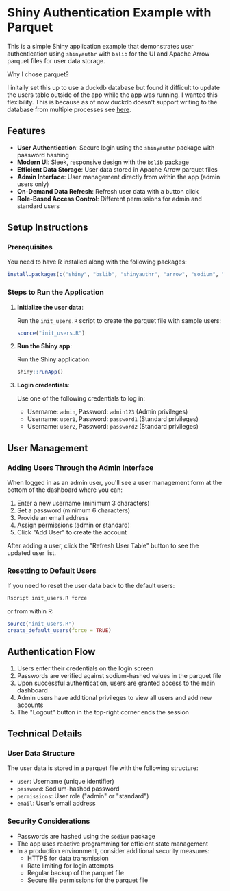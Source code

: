 # Shiny Authentication Example with Parquet

This is a simple Shiny application example that demonstrates user authentication using `shinyauthr` with `bslib` for the UI and Apache Arrow parquet files for user data storage.

Why I chose parquet?

I initally set this up to use a duckdb database but found it difficult to update the users table outside of the app while the app was running. I wanted this flexibility. This is because as of now duckdb doesn't support writing to the database from multiple processes see [here](https://duckdb.org/docs/stable/connect/concurrency.html).

## Features

- **User Authentication**: Secure login using the `shinyauthr` package with password hashing
- **Modern UI**: Sleek, responsive design with the `bslib` package
- **Efficient Data Storage**: User data stored in Apache Arrow parquet files
- **Admin Interface**: User management directly from within the app (admin users only)
- **On-Demand Data Refresh**: Refresh user data with a button click
- **Role-Based Access Control**: Different permissions for admin and standard users

## Setup Instructions

### Prerequisites

You need to have R installed along with the following packages:

```r
install.packages(c("shiny", "bslib", "shinyauthr", "arrow", "sodium", "dplyr", "reactable"))
```

### Steps to Run the Application

1. **Initialize the user data**:

   Run the `init_users.R` script to create the parquet file with sample users:

   ```r
   source("init_users.R")
   ```
2. **Run the Shiny app**:

   Run the Shiny application:

   ```r
   shiny::runApp()
   ```
3. **Login credentials**:

   Use one of the following credentials to log in:

   - Username: `admin`, Password: `admin123` (Admin privileges)
   - Username: `user1`, Password: `password1` (Standard privileges)
   - Username: `user2`, Password: `password2` (Standard privileges)

## User Management

### Adding Users Through the Admin Interface

When logged in as an admin user, you'll see a user management form at the bottom of the dashboard where you can:

1. Enter a new username (minimum 3 characters)
2. Set a password (minimum 6 characters)
3. Provide an email address
4. Assign permissions (admin or standard)
5. Click "Add User" to create the account

After adding a user, click the "Refresh User Table" button to see the updated user list.

### Resetting to Default Users

If you need to reset the user data back to the default users:

```r
Rscript init_users.R force
```

or from within R:

```r
source("init_users.R")
create_default_users(force = TRUE)
```

## Authentication Flow

1. Users enter their credentials on the login screen
2. Passwords are verified against sodium-hashed values in the parquet file
3. Upon successful authentication, users are granted access to the main dashboard
4. Admin users have additional privileges to view all users and add new accounts
5. The "Logout" button in the top-right corner ends the session

## Technical Details

### User Data Structure

The user data is stored in a parquet file with the following structure:

- `user`: Username (unique identifier)
- `password`: Sodium-hashed password
- `permissions`: User role ("admin" or "standard")
- `email`: User's email address

### Security Considerations

- Passwords are hashed using the `sodium` package
- The app uses reactive programming for efficient state management
- In a production environment, consider additional security measures:
  - HTTPS for data transmission
  - Rate limiting for login attempts
  - Regular backup of the parquet file
  - Secure file permissions for the parquet file
